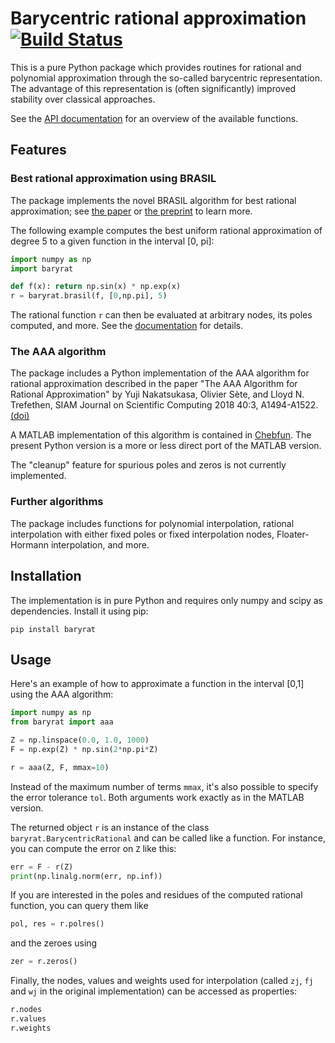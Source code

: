 # Barycentric rational approximation [![Build Status](https://github.com/c-f-h/baryrat/actions/workflows/python-package.yml/badge.svg)](https://github.com/c-f-h/baryrat/actions/workflows/python-package.yml)

This is a pure Python package which provides routines for rational and
polynomial approximation through the so-called barycentric representation.
The advantage of this representation is (often significantly) improved
stability over classical approaches.

See the [API documentation](https://baryrat.readthedocs.io/) for an overview of
the available functions.

## Features

### Best rational approximation using BRASIL

The package implements the novel BRASIL algorithm for best rational approximation;
see [the paper](https://doi.org/10.1007/s11075-020-01042-0) or
[the preprint](https://www.ricam.oeaw.ac.at/files/reports/20/rep20-37.pdf)
to learn more.

The following example computes the best uniform rational approximation of degree 5
to a given function in the interval [0, pi]:

```python
import numpy as np
import baryrat

def f(x): return np.sin(x) * np.exp(x)
r = baryrat.brasil(f, [0,np.pi], 5)
```

The rational function `r` can then be evaluated at arbitrary nodes, its poles computed,
and more. See the [documentation](https://baryrat.readthedocs.io/) for details.

### The AAA algorithm

The package includes a Python implementation of the AAA algorithm for rational
approximation described in the paper "The AAA Algorithm for Rational
Approximation" by Yuji Nakatsukasa, Olivier Sète, and Lloyd N. Trefethen, SIAM
Journal on Scientific Computing 2018 40:3, A1494-A1522.
[(doi)](https://doi.org/10.1137/16M1106122)

A MATLAB implementation of this algorithm is contained in
[Chebfun](http://www.chebfun.org/).  The present Python version is a more or
less direct port of the MATLAB version.

The "cleanup" feature for spurious poles and zeros is not currently implemented.

### Further algorithms

The package includes functions for polynomial interpolation, rational
interpolation with either fixed poles or fixed interpolation nodes,
Floater-Hormann interpolation, and more.

## Installation

The implementation is in pure Python and requires only numpy and scipy as
dependencies. Install it using pip:

    pip install baryrat

## Usage

Here's an example of how to approximate a function in the interval [0,1]
using the AAA algorithm:

```python
import numpy as np
from baryrat import aaa

Z = np.linspace(0.0, 1.0, 1000)
F = np.exp(Z) * np.sin(2*np.pi*Z)

r = aaa(Z, F, mmax=10)
```

Instead of the maximum number of terms `mmax`, it's also possible to specify
the error tolerance `tol`.  Both arguments work exactly as in the MATLAB
version.

The returned object `r` is an instance of the class
`baryrat.BarycentricRational` and can be called like a function. For instance,
you can compute the error on `Z` like this:

```python
err = F - r(Z)
print(np.linalg.norm(err, np.inf))
```

If you are interested in the poles and residues of the computed rational function,
you can query them like

```python
pol, res = r.polres()
```

and the zeroes using

```python
zer = r.zeros()
```

Finally, the nodes, values and weights used for interpolation (called `zj`,
`fj` and `wj` in the original implementation) can be accessed as properties:

```python
r.nodes
r.values
r.weights
```

